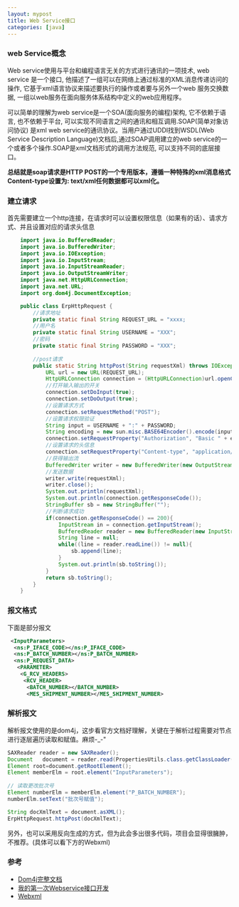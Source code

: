 ```yaml
---
layout: mypost
title: Web Service接口
categories: [java]
---
```


### web Service概念

Web service使用与平台和编程语言无关的方式进行通讯的一项技术, web service 是一个接口, 他描述了一组可以在网络上通过标准的XML消息传递访问的操作, 它基于xml语言协议来描述要执行的操作或者要与另外一个web 服务交换数据, 一组以web服务在面向服务体系结构中定义的web应用程序。

可以简单的理解为web service是一个SOA(面向服务的编程)架构, 它不依赖于语言, 也不依赖于平台, 可以实现不同语言之间的通讯和相互调用.SOAP(简单对象访问协议) 是xml web service的通讯协议。当用户通过UDDI找到WSDL(Web Service Description Language)文档后,通过SOAP调用建立的web service的一个或者多个操作.SOAP是xml文档形式的调用方法规范, 可以支持不同的底层接口。

**总结就是soap请求是HTTP POST的一个专用版本，遵循一种特殊的xml消息格式Content-type设置为: text/xml任何数据都可以xml化。**

### 建立请求

首先需要建立一个http连接，在请求时可以设置权限信息（如果有的话）、请求方式、并且设置对应的请求头信息

```java
	import java.io.BufferedReader;
	import java.io.BufferedWriter;
	import java.io.IOException;
	import java.io.InputStream;
	import java.io.InputStreamReader;
	import java.io.OutputStreamWriter;
	import java.net.HttpURLConnection;
	import java.net.URL;
	import org.dom4j.DocumentException;

	public class ErpHttpRequest {
		//请求地址
		private static final String REQUEST_URL = "xxxx;
		//用户名
		private static final String USERNAME = "XXX";
		//密码
		private static final String PASSWORD = "XXX";
		
		//post请求
		public static String httpPost(String requestXml) throws IOException, DocumentException{
			URL url = new URL(REQUEST_URL);
			HttpURLConnection connection = (HttpURLConnection)url.openConnection();
			//打开输入输出的开关
			connection.setDoInput(true);
			connection.setDoOutput(true);
			//设置请求方式
			connection.setRequestMethod("POST");
			//设置请求权限验证
			String input = USERNAME + ":" + PASSWORD;
			String encoding = new sun.misc.BASE64Encoder().encode(input.getBytes());
			connection.setRequestProperty("Authorization", "Basic " + encoding);
			//设置请求的头信息
			connection.setRequestProperty("Content-type", "application/xml; charset=utf-8");
			//获得输出流
			BufferedWriter writer = new BufferedWriter(new OutputStreamWriter(connection.getOutputStream(), "UTF-8"));
			//发送数据
			writer.write(requestXml);
			writer.close();
			System.out.println(requestXml);
			System.out.println(connection.getResponseCode());
			StringBuffer sb = new StringBuffer("");
			//判断请求成功
			if(connection.getResponseCode() == 200){
				InputStream in = connection.getInputStream();
				BufferedReader reader = new BufferedReader(new InputStreamReader(in));
				String line = null;
				while((line = reader.readLine()) != null){
					sb.append(line);
				}
				System.out.println(sb.toString());
			}
			return sb.toString();
		}
	}
```

### 报文格式

下面是部分报文
```xml
 <InputParameters>
  <ns:P_IFACE_CODE></ns:P_IFACE_CODE>
  <ns:P_BATCH_NUMBER></ns:P_BATCH_NUMBER>
  <ns:P_REQUEST_DATA>
   <PARAMETER>
    <G_RCV_HEADERS>
     <RCV_HEADER>
      <BATCH_NUMBER></BATCH_NUMBER>
      <MES_SHIPMENT_NUMBER></MES_SHIPMENT_NUMBER>
```

### 解析报文
解析报文使用的是dom4j，这步看官方文档好理解，关键在于解析过程需要对节点进行逐层遍历读取和赋值。麻烦-_-"

```java
SAXReader reader = new SAXReader();
Document   document = reader.read(PropertiesUtils.class.getClassLoader().getResourceAsStream("requestXML/MES-RCV-004.xml"));
Element root=document.getRootElement();  
Element memberElm = root.element("InputParameters");
			
// 读取更改批次号
Element numberElm = memberElm.element("P_BATCH_NUMBER");
numberElm.setText("批次号赋值");

String docXmlText = document.asXML();
ErpHttpRequest.httpPost(docXmlText);
```

另外，也可以采用反向生成的方式，但为此会多出很多代码，项目会显得很臃肿，不推荐。(具体可以看下方的Webxml)


### 参考
- [Dom4j完整文档](https://blog.csdn.net/qq_38584967/article/details/90040429)
- [我的第一次Webservice接口开发](https://blog.csdn.net/qq_38584967/article/details/90040429)
- [Webxml](http://www.webxml.com.cn/zh_cn/web_services_item.aspx?id=776756327947797A706B413D)